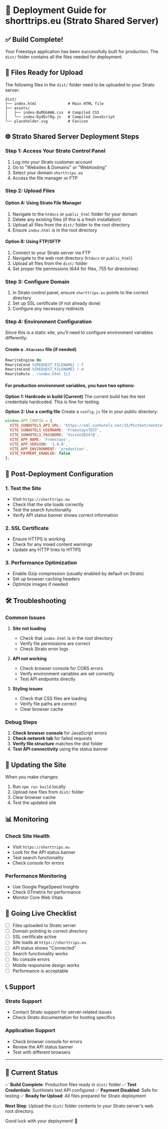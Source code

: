 # 🚀 Deployment Guide for shorttrips.eu (Strato Shared Server)

## ✅ Build Complete!

Your Freestays application has been successfully built for production. The `dist/` folder contains all the files needed for deployment.

## 📁 Files Ready for Upload

The following files in the `dist/` folder need to be uploaded to your Strato server:

```
dist/
├── index.html              # Main HTML file
├── assets/
│   ├── index-BuMGGAWA.css  # Compiled CSS
│   └── index-DydEvlRg.js   # Compiled JavaScript
└── placeholder.svg         # Favicon
```

## 🌐 Strato Shared Server Deployment Steps

### Step 1: Access Your Strato Control Panel

1. Log into your Strato customer account
2. Go to "Websites & Domains" or "Webhosting"
3. Select your domain `shorttrips.eu`
4. Access the file manager or FTP

### Step 2: Upload Files

#### Option A: Using Strato File Manager
1. Navigate to the `htdocs` or `public_html` folder for your domain
2. Delete any existing files (if this is a fresh installation)
3. Upload all files from the `dist/` folder to the root directory
4. Ensure `index.html` is in the root directory

#### Option B: Using FTP/SFTP
1. Connect to your Strato server via FTP
2. Navigate to the web root directory (`htdocs` or `public_html`)
3. Upload all files from the `dist/` folder
4. Set proper file permissions (644 for files, 755 for directories)

### Step 3: Configure Domain

1. In Strato control panel, ensure `shorttrips.eu` points to the correct directory
2. Set up SSL certificate (if not already done)
3. Configure any necessary redirects

### Step 4: Environment Configuration

Since this is a static site, you'll need to configure environment variables differently:

#### Create a `.htaccess` file (if needed)
```apache
RewriteEngine On
RewriteCond %{REQUEST_FILENAME} !-f
RewriteCond %{REQUEST_FILENAME} !-d
RewriteRule . /index.html [L]
```

#### For production environment variables, you have two options:

**Option 1: Hardcode in build (Current)**
The current build has the test credentials hardcoded. This is fine for testing.

**Option 2: Use a config file**
Create a `config.js` file in your public directory:

```javascript
window.APP_CONFIG = {
  VITE_SUNHOTELS_API_URL: 'https://xml.sunhotels.net/15/PostGet/nonStaticXMLAPI.asmx/',
  VITE_SUNHOTELS_USERNAME: 'FreestaysTEST',
  VITE_SUNHOTELS_PASSWORD: 'Vision2024!@',
  VITE_APP_NAME: 'Freestays',
  VITE_APP_VERSION: '1.0.0',
  VITE_APP_ENVIRONMENT: 'production',
  VITE_PAYMENT_ENABLED: false
};
```

## 🔧 Post-Deployment Configuration

### 1. Test the Site
- Visit `https://shorttrips.eu`
- Check that the site loads correctly
- Test the search functionality
- Verify API status banner shows correct information

### 2. SSL Certificate
- Ensure HTTPS is working
- Check for any mixed content warnings
- Update any HTTP links to HTTPS

### 3. Performance Optimization
- Enable Gzip compression (usually enabled by default on Strato)
- Set up browser caching headers
- Optimize images if needed

## 🛠️ Troubleshooting

### Common Issues

1. **Site not loading**
   - Check that `index.html` is in the root directory
   - Verify file permissions are correct
   - Check Strato error logs

2. **API not working**
   - Check browser console for CORS errors
   - Verify environment variables are set correctly
   - Test API endpoints directly

3. **Styling issues**
   - Check that CSS files are loading
   - Verify file paths are correct
   - Clear browser cache

### Debug Steps

1. **Check browser console** for JavaScript errors
2. **Check network tab** for failed requests
3. **Verify file structure** matches the dist folder
4. **Test API connectivity** using the status banner

## 🔄 Updating the Site

When you make changes:

1. Run `npm run build` locally
2. Upload new files from `dist/` folder
3. Clear browser cache
4. Test the updated site

## 📊 Monitoring

### Check Site Health
- Visit `https://shorttrips.eu`
- Look for the API status banner
- Test search functionality
- Check console for errors

### Performance Monitoring
- Use Google PageSpeed Insights
- Check GTmetrix for performance
- Monitor Core Web Vitals

## 🚀 Going Live Checklist

- [ ] Files uploaded to Strato server
- [ ] Domain pointing to correct directory
- [ ] SSL certificate active
- [ ] Site loads at `https://shorttrips.eu`
- [ ] API status shows "Connected"
- [ ] Search functionality works
- [ ] No console errors
- [ ] Mobile responsive design works
- [ ] Performance is acceptable

## 📞 Support

### Strato Support
- Contact Strato support for server-related issues
- Check Strato documentation for hosting specifics

### Application Support
- Check browser console for errors
- Review the API status banner
- Test with different browsers

---

## 🎯 Current Status

✅ **Build Complete**: Production files ready in `dist/` folder
✅ **Test Credentials**: SunHotels test API configured
✅ **Payment Disabled**: Safe for testing
✅ **Ready for Upload**: All files prepared for Strato deployment

**Next Step**: Upload the `dist/` folder contents to your Strato server's web root directory.

Good luck with your deployment! 🚀
